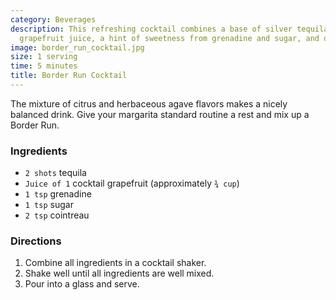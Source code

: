 ```yaml
---
category: Beverages
description: This refreshing cocktail combines a base of silver tequila with tart
  grapefruit juice, a hint of sweetness from grenadine and sugar, and orange liqueur.
image: border_run_cocktail.jpg
size: 1 serving
time: 5 minutes
title: Border Run Cocktail
---
```


The mixture of citrus and herbaceous agave flavors makes a nicely balanced drink.
  Give your margarita standard routine a rest and mix up a Border Run.

### Ingredients

* `2 shots` tequila
* `Juice of 1` cocktail grapefruit (approximately `¾ cup`)
* `1 tsp` grenadine
* `1 tsp` sugar
* `2 tsp` cointreau

### Directions

1. Combine all ingredients in a cocktail shaker.
2. Shake well until all ingredients are well mixed.
3. Pour into a glass and serve.